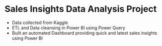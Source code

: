 # Sales Insights Data Analysis Project
* Data collected from Kaggle
* ETL and Data cleansing in Power BI using Power Query
* Built an automated Dashboard providing quick and latest sales insights using Power BI

